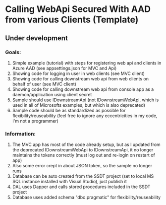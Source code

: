 # Calling WebApi Secured With AAD from various Clients (Template)
## Under development

### Goals:
1. Simple example (tutorial) with steps for registering web api and clients in Azure AAD (see appsettings.json for MVC and Api)
2. Showing code for logging in user in web clients (see MVC client)
3. Showing code for calling downstream web api from web clients on behalf of user (see MVC client)
4. Showing code for calling downstream web api from console app as a daemon/application using client secret
5. Sample should use IDownstreamApi (not IDownstreamWebApi, which is used in all of Microsofts examples, but which is also deprecated)
6. Sample code should be as standardized as possible for flexibility/reuseability (feel free to ignore any eccentricities in my code, I'm not a programmer) 

### Information:
1. The MVC app has most of the code already setup, but as I updated from the deprecated IDownstreamWebApi to IDownstreamApi, it no longer maintains the tokens correctly (must log out and re-login on restart of app)
2. Also some error crept in about JSON token, so the sample no longer runs
3. Database can be auto created from the SSDT project (set to local MS SQL instance installed with Visual Studio), just publish it
4. DAL uses Dapper and calls stored procedures included in the SSDT project 
5. Database uses added schema "dbo.pragmatic" for flexibility/reuseability
